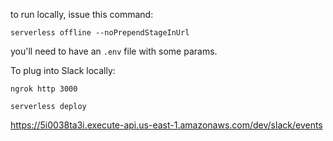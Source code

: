to run locally, issue this command:

`serverless offline --noPrependStageInUrl`

you'll need to have an `.env` file with some params.

To plug into Slack locally:

`ngrok http 3000`

`serverless deploy`

https://5i0038ta3i.execute-api.us-east-1.amazonaws.com/dev/slack/events

